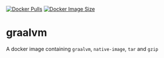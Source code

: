 [![Docker Pulls](https://img.shields.io/docker/pulls/devatherock/graalvm.svg)](https://hub.docker.com/r/devatherock/graalvm/)
[![Docker Image Size](https://img.shields.io/docker/image-size/devatherock/graalvm.svg?sort=date)](https://hub.docker.com/r/devatherock/graalvm/)
# graalvm
A docker image containing `graalvm`, `native-image`, `tar` and `gzip`